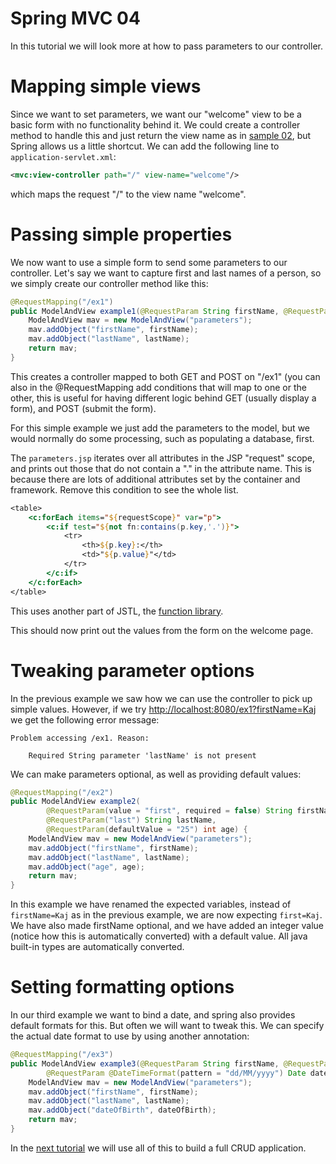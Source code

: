 Spring MVC 04
=============

In this tutorial we will look more at how to pass parameters to our controller. 

# Mapping simple views

Since we want to set parameters, we want our "welcome" view to be a basic form
with no functionality behind it. We could create a controller method to handle
this and just return the view name as in [sample 02](../spring-mvc-02/), but
Spring allows us a little shortcut. We can add the following line to 
`application-servlet.xml`:

```xml
<mvc:view-controller path="/" view-name="welcome"/>
``` 

which maps the request "/" to the view name "welcome".

# Passing simple properties

We now want to use a simple form to send some parameters to our controller.
Let's say we want to capture first and last names of a person, so we simply
create our controller method like this:

```java
@RequestMapping("/ex1")
public ModelAndView example1(@RequestParam String firstName, @RequestParam String lastName) {
	ModelAndView mav = new ModelAndView("parameters");
	mav.addObject("firstName", firstName);
	mav.addObject("lastName", lastName);
	return mav;
}
```

This creates a controller mapped to both GET and POST on "/ex1" (you can also in the 
@RequestMapping add conditions that will map to one or the other, this is useful
for having different logic behind GET (usually display a form), and POST (submit the
form). 

For this simple example we just add the parameters to the model, but we would normally
do some processing, such as populating a database, first.

The `parameters.jsp` iterates over all attributes in the JSP "request" scope, and prints
out those that do not contain a "." in the attribute name. This is because there are lots
of additional attributes set by the container and framework. Remove this condition to see the
whole list.

```jsp
<table>  
    <c:forEach items="${requestScope}" var="p">  
    	<c:if test="${not fn:contains(p.key,'.')}">
	        <tr>  
	            <th>${p.key}:</th>  
	            <td>"${p.value}"</td>  
	        </tr>  
        </c:if>
    </c:forEach>  
</table>
``` 

This uses another part of JSTL, the [function library](http://docs.oracle.com/javaee/5/jstl/1.1/docs/tlddocs/index.html).

This should now print out the values from the form on the welcome page.

# Tweaking parameter options

In the previous example we saw how we can use the controller to pick up simple values. However, if we try
<http://localhost:8080/ex1?firstName=Kaj> we get the following error message:

```
Problem accessing /ex1. Reason:

    Required String parameter 'lastName' is not present
```

We can make parameters optional, as well as providing default values:

```java
@RequestMapping("/ex2")
public ModelAndView example2(
		@RequestParam(value = "first", required = false) String firstName,
		@RequestParam("last") String lastName, 
		@RequestParam(defaultValue = "25") int age) {
	ModelAndView mav = new ModelAndView("parameters");
	mav.addObject("firstName", firstName);
	mav.addObject("lastName", lastName);
	mav.addObject("age", age);
	return mav;
}
```

In this example we have renamed the expected variables, instead of `firstName=Kaj` as in the previous
example, we are now expecting `first=Kaj`. We have also made firstName optional, and we have added
an integer value (notice how this is automatically converted) with a default value. All java built-in types
are automatically converted.

# Setting formatting options

In our third example we want to bind a date, and spring also provides default formats for this. But often
we will want to tweak this. We can specify the actual date format to use by using another annotation:

```java
@RequestMapping("/ex3")
public ModelAndView example3(@RequestParam String firstName, @RequestParam String lastName,
		@RequestParam @DateTimeFormat(pattern = "dd/MM/yyyy") Date dateOfBirth) {
	ModelAndView mav = new ModelAndView("parameters");
	mav.addObject("firstName", firstName);
	mav.addObject("lastName", lastName);
	mav.addObject("dateOfBirth", dateOfBirth);
	return mav;
}
```

In the [next tutorial](../spring-mvc-05/README.md) we will use all of this to build a full CRUD application.
